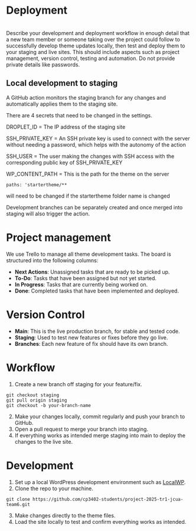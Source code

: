 # Deployment
<br>
Describe your development and deployment workflow in enough detail that a
new team member or someone taking over the project could follow to successfully develop theme
updates locally, then test and deploy them to your staging and live sites. This should include aspects
such as project management, version control, testing and automation. Do not provide private details
like passwords.


## Local development to staging

A GitHub action monitors the staging branch for any changes and automatically applies them to the staging site. 

There are 4 secrets that need to be changed in the settings.

DROPLET_ID = The IP address of the staging site

SSH_PRIVATE_KEY = An SSH private key is used to connect with the server without needing a password, which helps with the autonomy of the action

SSH_USER = The user making the changes with SSH access with the corresponding public key of SSH_PRIVATE_KEY

WP_CONTENT_PATH = This is the path for the theme on the server

  

`paths: 'startertheme/**`

will need to be changed if the startertheme folder name is changed

  

Development branches can be separately created and once merged into staging will also trigger the action.













# Project management
We use Trello to manage all theme development tasks. The board is structured into the following columns:
- **Next Actions**: Unassigned tasks that are ready to be picked up.
- **To-Do**: Tasks that have been assigned but not yet started.
- **In Progress**: Tasks that are currently being worked on.
- **Done**: Completed tasks that have been implemented and deployed.
 
# Version Control
- **Main**: This is the live production branch, for stable and tested code.
- **Staging**: Used to test new features or fixes before they go live.
- **Branches**: Each new feature of fix should have its own branch.
 
# Workflow
1. Create a new branch off staging for your feature/fix.
```
git checkout staging
git pull origin staging
git checkout -b your-branch-name
```
2. Make your changes locally, commit regularly and push your branch to GitHub.
3. Open a pull request to merge your branch into staging.
4. If everything works as intended merge staging into main to deploy the changes to the live site.

# Development
1. Set up a local WordPress development environment such as [LocalWP](https://localwp.com/).
2. Clone the repo to your machine.
```
git clone https://github.com/cp3402-students/project-2025-tr1-jcua-team6.git
```
3. Make changes directly to the theme files.
4. Load the site locally to test and confirm everything works as intended.



